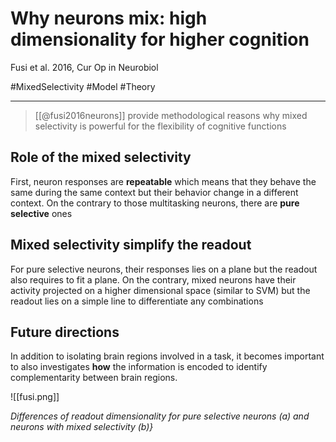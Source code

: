 # Why neurons mix: high dimensionality for higher cognition
Fusi et al. 2016, Cur Op in Neurobiol

#MixedSelectivity #Model #Theory  

---
> [[@fusi2016neurons]] provide methodological reasons why mixed selectivity is powerful for the flexibility of cognitive functions

## Role of the mixed selectivity

First, neuron responses are **repeatable** which means that they behave the same during the same context but their behavior change in a different context. On the contrary to those multitasking neurons, there are **pure selective** ones

## Mixed selectivity simplify the readout

For pure selective neurons, their responses lies on a plane but the readout also requires to fit a plane. On the contrary, mixed neurons have their activity projected on a higher dimensional space (similar to SVM) but the readout lies on a simple line to differentiate any combinations

## Future directions

In addition to isolating brain regions involved in a task, it becomes important to also investigates **how** the information is encoded to identify complementarity between brain regions.

![[fusi.png]]

_Differences of readout dimensionality for pure selective neurons (a) and neurons with mixed selectivity (b)}_

